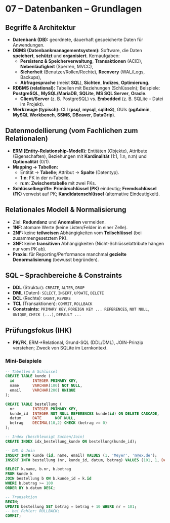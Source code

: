 # 07 – Datenbanken – Grundlagen

## Begriffe & Architektur
- **Datenbank (DB):** geordnete, dauerhaft gespeicherte Daten für Anwendungen.
- **DBMS (Datenbankmanagementsystem):** Software, die Daten **speichert**, **schützt** und **organisiert**. Kernaufgaben:
  - **Persistenz & Speicherverwaltung**, **Transaktionen** (ACID), **Nebenläufigkeit** (Sperren, MVCC),
  - **Sicherheit** (Benutzer/Rollen/Rechte), **Recovery** (WAL/Logs, Backups),
  - **Abfragesprache** (meist **SQL**), **Sichten**, **Indizes**, **Optimierung**.
- **RDBMS (relational):** Tabellen mit Beziehungen (Schlüsseln); Beispiele: **PostgreSQL**, **MySQL/MariaDB**, **SQLite**, **MS SQL Server**, **Oracle**.
  - **Client/Server** (z. B. PostgreSQL) vs. **Embedded** (z. B. SQLite – Datei im Projekt).
- **Werkzeuge (typisch):** CLI (**psql**, **mysql**, **sqlite3**), GUIs (**pgAdmin**, **MySQL Workbench**, **SSMS**, **DBeaver**, **DataGrip**).

## Datenmodellierung (vom Fachlichen zum Relationalen)
- **ERM (Entity-Relationship-Modell):** Entitäten (Objekte), Attribute (Eigenschaften), Beziehungen mit **Kardinalität** (1:1, 1:n, n:m) und **Optionalität** (0/1).
- **Mapping → Tabellen:**
  - Entität → **Tabelle**; Attribut → **Spalte** (Datentyp).
  - **1:n**: FK in der n-Tabelle.
  - **n:m**: **Zwischentabelle** mit zwei FKs.
- **Schlüsselbegriffe:** **Primärschlüssel (PK)** eindeutig; **Fremdschlüssel (FK)** verweist auf PK; **Kandidatenschlüssel** (alternative Eindeutigkeit).

## Relationales Modell & Normalisierung
- Ziel: **Redundanz** und **Anomalien** vermeiden.
- **1NF:** atomare Werte (keine Listen/Felder in einer Zelle).
- **2NF:** keine **teilweisen** Abhängigkeiten vom **Teilschlüssel** (bei zusammengesetztem PK).
- **3NF:** keine **transitiven** Abhängigkeiten (Nicht-Schlüsselattribute hängen nur vom PK ab).
- **Praxis:** für Reporting/Performance manchmal **gezielte Denormalisierung** (bewusst begründen).

## SQL – Sprachbereiche & Constraints
- **DDL** (Struktur): `CREATE`, `ALTER`, `DROP`
- **DML** (Daten): `SELECT`, `INSERT`, `UPDATE`, `DELETE`
- **DCL** (Rechte): `GRANT`, `REVOKE`
- **TCL** (Transaktionen): `COMMIT`, `ROLLBACK`
- **Constraints:** `PRIMARY KEY`, `FOREIGN KEY ... REFERENCES`, `NOT NULL`, `UNIQUE`, `CHECK (...)`, `DEFAULT ...`

## Prüfungsfokus (IHK)
- **PK/FK**, ERM→Relational, Grund-SQL (DDL/DML), JOIN-Prinzip verstehen; Zweck von SQLite im Lernkontext.

### Mini-Beispiele
```sql
-- Tabellen & Schlüssel
CREATE TABLE kunde (
  id        INTEGER PRIMARY KEY,
  name      VARCHAR(100) NOT NULL,
  email     VARCHAR(200) UNIQUE
);

CREATE TABLE bestellung (
  nr        INTEGER PRIMARY KEY,
  kunde_id  INTEGER NOT NULL REFERENCES kunde(id) ON DELETE CASCADE,
  datum     DATE      NOT NULL,
  betrag    DECIMAL(10,2) CHECK (betrag >= 0)
);

-- Index (beschleunigt Suchen/Join)
CREATE INDEX idx_bestellung_kunde ON bestellung(kunde_id);

-- DML & Join
INSERT INTO kunde (id, name, email) VALUES (1, 'Meyer', 'm@ex.de');
INSERT INTO bestellung (nr, kunde_id, datum, betrag) VALUES (101, 1, DATE '2025-01-10', 149.90);

SELECT k.name, b.nr, b.betrag
FROM kunde k
JOIN bestellung b ON b.kunde_id = k.id
WHERE b.betrag >= 100
ORDER BY b.datum DESC;

-- Transaktion
BEGIN;
UPDATE bestellung SET betrag = betrag + 10 WHERE nr = 101;
-- bei Fehler: ROLLBACK;
COMMIT;
